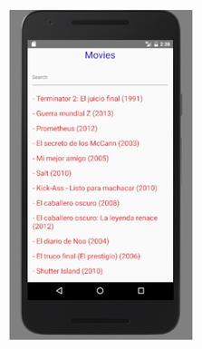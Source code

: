 ![stack Overflow](https://github.com/danielisaacgeslin/react-native-test-app/blob/master/android1.jpg)
